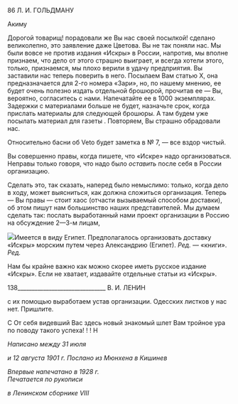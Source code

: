 86 Л. И. ГОЛЬДМАНУ

Акиму

Дорогой товарищ! порадовали же Вы нас своей посылкой! сделано великолепно, это заявление даже Цветова. Вы не так поняли нас. Мы были вовсе не против издания «Искры» в России, напротив, мы вполне признаем, что дело от этого страшно выиграет, и всегда хотели этого, только, признаемся, мы плохо верили в удачу предприятия. Вы заставили нас теперь поверить в него. Посылаем Вам статью X, она предназначается для 2-го номера «Зари», но, по нашему мнению, ее будет очень полезно издать от­дельной брошюрой, прочитав ее — Вы, вероятно, согласитесь с нами. Напечатайте ее в 1000 экземпля­рах. Задержки с материалами больше не будет, назначьте срок, когда прислать материалы для следую­щей брошюры. А там будем уже посылать материал для газеты . Повторяем, Вы страшно обрадовали нас.

Относительно басни об Veto будет заметка в № 7, — все вздор чистый.

Вы совершенно правы, когда пишете, что «Искре» надо организоваться. Неправы только говоря, что надо было _оставить_ после себя в России организацию.

Сделать это, так сказать, наперед было немыслимо: только, когда дело в ходу, может выясниться, как должна сложиться организация. Теперь — Вы правы — стоит хаос (отчасти вызываемый способом дос­тавки), об этом пишут нам большинство наших представителей. Мы думаем сделать так: послать выра­ботанный нами проект организации в Россию на обсуждение 2—3-м лицам,

![](file:///C:/Users/bot32/AppData/Local/Temp/msohtmlclip1/01/clip_image001.png)Имеется в виду Египет. Предполагалось организовать доставку «Искры» морским путем через Алек­сандрию (Египет). _Ред._ — «книги». _Ред._

Нам бы крайне важно как можно скорее иметь русское издание «Искры». Если не хватает, издавай­те отдельные статьи из «Искры».

  

138_______________________________ В. И. ЛЕНИН

с их помощью выработаем устав организации. Одесских листков у нас нет. Пришлите.

С От себя видевший Вас здесь новый знакомый шлет Вам тройное ура по поводу та­кого успеха! ! ! H

_Написано между 31 июля_

_и 12 августа 1901 г. Послано из Мюнхена в Кишинев_

_Впервые напечатано в 1928 г.                                                                   Печатается по рукописи_

_в Ленинском сборнике_ _VIII_